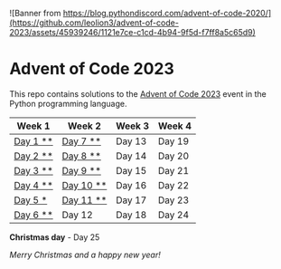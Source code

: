 ![Banner from https://blog.pythondiscord.com/advent-of-code-2020/](https://github.com/leolion3/advent-of-code-2023/assets/45939246/1121e7ce-c1cd-4b94-9f5d-f7ff8a5c65d9)

# Advent of Code 2023

This repo contains solutions to the [Advent of Code 2023](https://adventofcode.com/) event in the Python programming language.

| Week 1 | Week 2 | Week 3 | Week 4 |
| - | - | - | - |
| [Day 1 \*\*](01-trebuchet) | [Day 7 \*\*](07-camel-cards) | Day 13 | Day 19 |
| [Day 2 \*\*](02-cube-conundrum) | [Day 8 \*\*](08-haunted-wasteland) | Day 14 | Day 20 |
| [Day 3 \*\*](03-gear-ratios) | [Day 9 \*\*](09-mirage-maintenance) | Day 15 | Day 21 |
| [Day 4 \*\*](04-scratchcards) | [Day 10 \*\*](10-pipe-maze) | Day 16 | Day 22 |
| [Day 5 \*](05-if-you-give-a-seed-a-fertilizer) | [Day 11 \*\*](11-cosmic-expansion) | Day 17 | Day 23 |
| [Day 6 \*\*](06-wait-for-it) | Day 12 | Day 18 | Day 24 |

**Christmas day** - Day 25

*Merry Christmas and a happy new year!*
